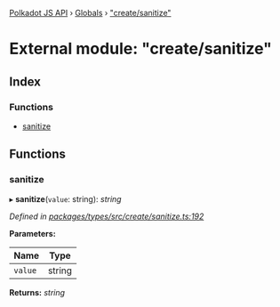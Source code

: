[Polkadot JS API](../README.md) › [Globals](../globals.md) › ["create/sanitize"](_create_sanitize_.md)

# External module: "create/sanitize"

## Index

### Functions

* [sanitize](_create_sanitize_.md#sanitize)

## Functions

###  sanitize

▸ **sanitize**(`value`: string): *string*

*Defined in [packages/types/src/create/sanitize.ts:192](https://github.com/polkadot-js/api/blob/db2ae1324/packages/types/src/create/sanitize.ts#L192)*

**Parameters:**

Name | Type |
------ | ------ |
`value` | string |

**Returns:** *string*
